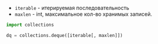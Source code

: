 - `iterable` - итерируемая последовательность
- `maxlen` - int, максимальное кол-во хранимых записей.
```python
import collections

dq = collections.deque([iterable[, maxlen]])

```